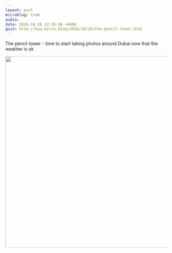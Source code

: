 ```yaml
---
layout: post
microblog: true
audio: 
date: 2016-10-26 22:26:48 +0400
guid: http://kaa.micro.blog/2016/10/26/the-pencil-tower.html
---
```

The pencil tower - time to start taking photos around Dubai now that the weather is ok

<img src="http://www.kaa.bz/uploads/2018/f2c00dfdde.jpg" width="600" height="600" />
